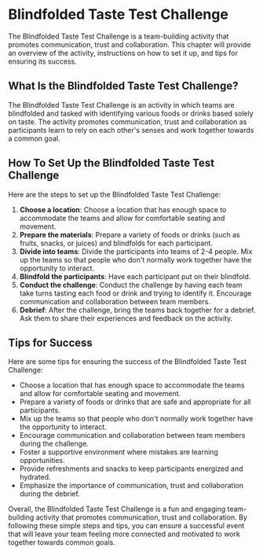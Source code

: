 Blindfolded Taste Test Challenge
===================================================================

The Blindfolded Taste Test Challenge is a team-building activity that promotes communication, trust and collaboration. This chapter will provide an overview of the activity, instructions on how to set it up, and tips for ensuring its success.

What Is the Blindfolded Taste Test Challenge?
---------------------------------------------

The Blindfolded Taste Test Challenge is an activity in which teams are blindfolded and tasked with identifying various foods or drinks based solely on taste. The activity promotes communication, trust and collaboration as participants learn to rely on each other's senses and work together towards a common goal.

How To Set Up the Blindfolded Taste Test Challenge
--------------------------------------------------

Here are the steps to set up the Blindfolded Taste Test Challenge:

1. **Choose a location**: Choose a location that has enough space to accommodate the teams and allow for comfortable seating and movement.
2. **Prepare the materials**: Prepare a variety of foods or drinks (such as fruits, snacks, or juices) and blindfolds for each participant.
3. **Divide into teams**: Divide the participants into teams of 2-4 people. Mix up the teams so that people who don't normally work together have the opportunity to interact.
4. **Blindfold the participants**: Have each participant put on their blindfold.
5. **Conduct the challenge**: Conduct the challenge by having each team take turns tasting each food or drink and trying to identify it. Encourage communication and collaboration between team members.
6. **Debrief**: After the challenge, bring the teams back together for a debrief. Ask them to share their experiences and feedback on the activity.

Tips for Success
----------------

Here are some tips for ensuring the success of the Blindfolded Taste Test Challenge:

* Choose a location that has enough space to accommodate the teams and allow for comfortable seating and movement.
* Prepare a variety of foods or drinks that are safe and appropriate for all participants.
* Mix up the teams so that people who don't normally work together have the opportunity to interact.
* Encourage communication and collaboration between team members during the challenge.
* Foster a supportive environment where mistakes are learning opportunities.
* Provide refreshments and snacks to keep participants energized and hydrated.
* Emphasize the importance of communication, trust and collaboration during the debrief.

Overall, the Blindfolded Taste Test Challenge is a fun and engaging team-building activity that promotes communication, trust and collaboration. By following these simple steps and tips, you can ensure a successful event that will leave your team feeling more connected and motivated to work together towards common goals.
